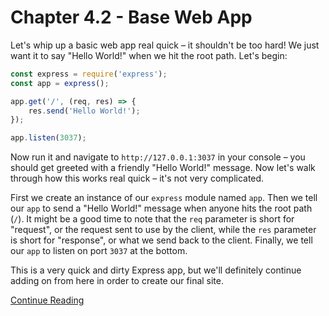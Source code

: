 # Chapter 4.2 - Base Web App

Let's whip up a basic web app real quick – it shouldn't be too hard! We just
want it to say "Hello World!" when we hit the root path. Let's begin:

```js
const express = require('express');
const app = express();

app.get('/', (req, res) => {
	res.send('Hello World!');
});

app.listen(3037);
```

Now run it and navigate to `http://127.0.0.1:3037` in your console – you should
get greeted with a friendly "Hello World!" message. Now let's walk through how
this works real quick – it's not very complicated.

First we create an instance of our `express` module named `app`. Then we tell
our `app` to send a "Hello World!" message when anyone hits the root path
(`/`). It might be a good time to note that the `req` parameter is short for
"request", or the request sent to use by the client, while the `res` parameter
is short for "response", or what we send back to the client. Finally, we tell
our `app` to listen on port `3037` at the bottom.

This is a very quick and dirty Express app, but we'll definitely continue
adding on from here in order to create our final site.

[Continue Reading](../Chapter%204.3%20-%20Templates)
